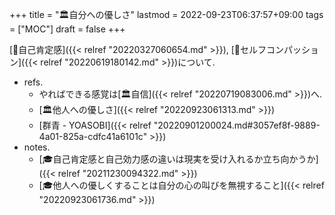 +++
title = "🏛自分への優しさ"
lastmod = 2022-09-23T06:37:57+09:00
tags = ["MOC"]
draft = false
+++

[📝自己肯定感]({{< relref "20220327060654.md" >}}), [📝セルフコンパッション]({{< relref "20220619180142.md" >}})について.

-   refs.
    -   やればできる感覚は[🏛自信]({{< relref "20220719083006.md" >}})へ.
    -   [🏛他人への優しさ]({{< relref "20220923061313.md" >}})
    -   [群青 - YOASOBI]({{< relref "20220901200024.md#3057ef8f-9889-4a01-825a-cdfc41a6101c" >}})
-   notes.
    -   [🎓自己肯定感と自己効力感の違いは現実を受け入れるか立ち向かうか]({{< relref "20211230094322.md" >}})
    -   [🎓他人への優しくすることは自分の心の叫びを無視すること]({{< relref "20220923061736.md" >}})
